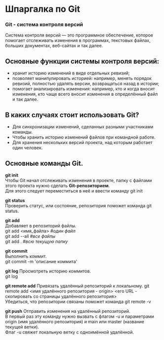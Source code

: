 # Шпаргалка по Git


### Git - система контроля версий


Система контроля версий — это программное обеспечение, которое помогает отслеживать изменения в программах, текстовых файлах, больших документах, веб-сайтах и так далее.


## Основные функции системы контроля версий:
- хранит историю изменений в виде отдельных ревизий;
- позволяет манипулировать историей: например, менять порядок ревизий, полностью удалять версии, возвращаться назад в истории;
- помогает анализировать изменения: например, кто и когда вносит изменения, кто чаще всего вносит изменения в определённый файл и так далее.


## В каких случаях стоит использовать Git?
- Для синхронизации изменений, сделанных разными участниками команды.
- Чтобы хранить историю изменений файлов при командной работе.
- Для хранения нескольких версий проекта, над которым работает один человек.


## Основные команды Git.

**git init**  
Чтобы Git начал отслеживать изменения в проекте, папку с файлами этого проекта нужно сделать **Git-репозиторием**.  
Для этого следует переместиться в неё и ввести команду git init

**git status**  
Проверить статус, или состояние, репозитория поможет команда git status.

**git add**  
Добавляет в репозиторий файлы.  
git add <имя_файла> #*один файл*  
git add --all #*все файлы*  
git add . #*всю текущую папку*

**git commit**  
Выполнить коммит.  
git commit -m 'описание коммита'

**git log**
Просмотреть историю коммитов.  
git log

**git remote add**
Привязать удалённый репозиторий к локальному.
git remote add <имя удалённого репозитория - origin> <его URL - скопировать со страницы удалённого репозитория>  
Убедиться, что репозитории связаны поможет команда git remote -v

**git push**
Отправить изменения на удалённый репозиторий.  
В первый раз эту команду нужно вызвать с флагом -u и параметрами origin (имя удалённого репозитория) и main или master (название текущей ветки).  
Флаг -u свяжет локальную ветку с одноимённой удалённой.





